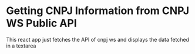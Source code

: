 # Getting CNPJ Information from CNPJ WS Public API

This react app just fetches the API of cnpj ws and displays the data fetched in a textarea
